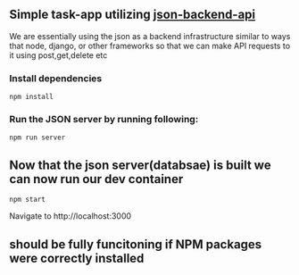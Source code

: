 ## Simple task-app utilizing [json-backend-api](https://www.npmjs.com/package/json-server)
We are essentially using the json as a backend infrastructure similar to ways that node, django, or other frameworks so that we can make API
requests to it using post,get,delete etc


### Install dependencies

```
npm install
```

### Run the JSON server by running following:
```
npm run server
```

## Now that the json server(databsae) is built we can now run our dev container 

```
npm start 
```

Navigate to http://localhost:3000

## should be fully funcitoning if NPM packages were correctly installed


